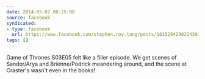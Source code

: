 ```yaml
---
date: 2014-05-07 00:25:00
source: facebook
syndicated:
- type: facebook
  url: https://www.facebook.com/stephen.roy.tang/posts/10152942902243912
tags: []
---
```


Game of Thrones S03E05 felt like a filler episode. We get scenes of Sandor/Arya and Brienne/Podrick meandering around, and the scene at Craster's wasn't even in the books!